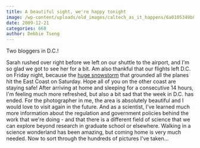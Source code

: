 ```yaml
---
title: A beautiful sight, we're happy tonight
image: /wp-content/uploads/old_images/caltech_as_it_happens/6a0105349b8251970b0120a76af2d9970b.jpg
date: 2009-12-21
categories: 668
author: Debbie Tseng
---
```



Two bloggers in D.C.!

Sarah rushed over right before we left on our shuttle to the airport, and I'm so glad we got to see her for a bit. Am also thankful that our flights left D.C. on Friday night, because the [huge snowstorm](https://www.cnn.com/2009/US/weather/12/20/winter.weather/index.html) that grounded all the planes hit the East Coast on Saturday. Hope all of you on the other coast are staying safe!
After arriving at home and sleeping for a consecutive 14 hours, I'm feeling much more refreshed, but also a bit sad that the week in D.C. has ended. For the photographer in me, the area is absolutely beautiful and I would love to visit again in the future. And as a scientist, I've learned much more information about the regulation and government policies behind the work that we're doing - and that there is a different field of science that we can explore beyond research in graduate school or elsewhere. Walking in a science wonderland has been amazing, but coming home is very much needed. 
Now to sort through the hundreds of pictures I've taken... 

